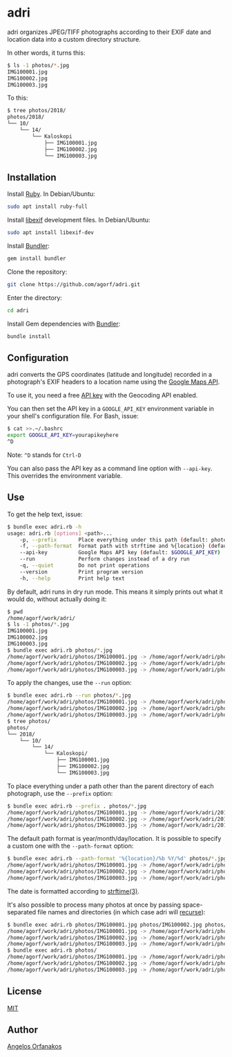 # adri

adri organizes JPEG/TIFF photographs according to their EXIF date and location
data into a custom directory structure.

In other words, it turns this:

```sh
$ ls -1 photos/*.jpg
IMG100001.jpg
IMG100002.jpg
IMG100003.jpg
```

To this:

```sh
$ tree photos/2018/
photos/2018/
└── 10/
    └── 14/
        └── Kaloskopi
            ├── IMG100001.jpg
            ├── IMG100002.jpg
            └── IMG100003.jpg
```

## Installation

Install [Ruby][]. In Debian/Ubuntu:

```sh
sudo apt install ruby-full
```

Install [libexif][] development files. In Debian/Ubuntu:

```sh
sudo apt install libexif-dev
```

Install [Bundler][]:

```sh
gem install bundler
```

Clone the repository:

```sh
git clone https://github.com/agorf/adri.git
```

Enter the directory:

```sh
cd adri
```

Install Gem dependencies with [Bundler][]:

```sh
bundle install
```

## Configuration

adri converts the GPS coordinates (latitude and longitude) recorded in a
photograph's EXIF headers to a location name using the [Google Maps API][].

To use it, you need a free [API key][] with the Geocoding API enabled.

You can then set the API key in a `GOOGLE_API_KEY` environment variable in your
shell's configuration file. For Bash, issue:

```sh
$ cat >>.~/.bashrc
export GOOGLE_API_KEY=yourapikeyhere
^D
```

Note: `^D` stands for `Ctrl-D`

You can also pass the API key as a command line option with `--api-key`. This
overrides the environment variable.

## Use

To get the help text, issue:

```sh
$ bundle exec adri.rb -h
usage: adri.rb [options] <path>...
    -p, --prefix       Place everything under this path (default: photo parent directory)
    -f, --path-format  Format path with strftime and %{location} (default: %Y/%m/%d/%{location})
    --api-key          Google Maps API key (default: $GOOGLE_API_KEY)
    --run              Perform changes instead of a dry run
    -q, --quiet        Do not print operations
    --version          Print program version
    -h, --help         Print help text
```

By default, adri runs in dry run mode. This means it simply prints out what it
would do, without actually doing it:

```sh
$ pwd
/home/agorf/work/adri/
$ ls -1 photos/*.jpg
IMG100001.jpg
IMG100002.jpg
IMG100003.jpg
$ bundle exec adri.rb photos/*.jpg
/home/agorf/work/adri/photos/IMG100001.jpg -> /home/agorf/work/adri/photos/2018/10/14/Kaloskopi/IMG100001.jpg (DRY RUN)
/home/agorf/work/adri/photos/IMG100002.jpg -> /home/agorf/work/adri/photos/2018/10/14/Kaloskopi/IMG100002.jpg (DRY RUN)
/home/agorf/work/adri/photos/IMG100003.jpg -> /home/agorf/work/adri/photos/2018/10/14/Kaloskopi/IMG100003.jpg (DRY RUN)
```

To apply the changes, use the `--run` option:

```sh
$ bundle exec adri.rb --run photos/*.jpg
/home/agorf/work/adri/photos/IMG100001.jpg -> /home/agorf/work/adri/photos/2018/10/14/Kaloskopi/IMG100001.jpg
/home/agorf/work/adri/photos/IMG100002.jpg -> /home/agorf/work/adri/photos/2018/10/14/Kaloskopi/IMG100002.jpg
/home/agorf/work/adri/photos/IMG100003.jpg -> /home/agorf/work/adri/photos/2018/10/14/Kaloskopi/IMG100003.jpg
$ tree photos/
photos/
└── 2018/
    └── 10/
        └── 14/
            └── Kaloskopi/
                ├── IMG100001.jpg
                ├── IMG100002.jpg
                └── IMG100003.jpg
```

To place everything under a path other than the parent directory of each
photograph, use the `--prefix` option:

```sh
$ bundle exec adri.rb --prefix . photos/*.jpg
/home/agorf/work/adri/photos/IMG100001.jpg -> /home/agorf/work/adri/2018/10/14/Kaloskopi/IMG100001.jpg (DRY RUN)
/home/agorf/work/adri/photos/IMG100002.jpg -> /home/agorf/work/adri/2018/10/14/Kaloskopi/IMG100002.jpg (DRY RUN)
/home/agorf/work/adri/photos/IMG100003.jpg -> /home/agorf/work/adri/2018/10/14/Kaloskopi/IMG100003.jpg (DRY RUN)
```

The default path format is year/month/day/location. It is possible to specify a
custom one with the `--path-format` option:

```sh
$ bundle exec adri.rb --path-format '%{location}/%b %Y/%d' photos/*.jpg
/home/agorf/work/adri/photos/IMG100001.jpg -> /home/agorf/work/adri/photos/Kaloskopi/Oct 2018/14/IMG100001.jpg (DRY RUN)
/home/agorf/work/adri/photos/IMG100002.jpg -> /home/agorf/work/adri/photos/Kaloskopi/Oct 2018/14/IMG100002.jpg (DRY RUN)
/home/agorf/work/adri/photos/IMG100003.jpg -> /home/agorf/work/adri/photos/Kaloskopi/Oct 2018/14/IMG100003.jpg (DRY RUN)
```

The date is formatted according to [strftime(3)][strftime].

It's also possible to process many photos at once by passing space-separated
file names and directories (in which case adri will [recurse][]):

```sh
$ bundle exec adri.rb photos/IMG100001.jpg photos/IMG100002.jpg photos/IMG100003.jpg
/home/agorf/work/adri/photos/IMG100001.jpg -> /home/agorf/work/adri/photos/2018/10/14/Kaloskopi/IMG100001.jpg (DRY RUN)
/home/agorf/work/adri/photos/IMG100002.jpg -> /home/agorf/work/adri/photos/2018/10/14/Kaloskopi/IMG100002.jpg (DRY RUN)
/home/agorf/work/adri/photos/IMG100003.jpg -> /home/agorf/work/adri/photos/2018/10/14/Kaloskopi/IMG100003.jpg (DRY RUN)
$ bundle exec adri.rb photos/
/home/agorf/work/adri/photos/IMG100001.jpg -> /home/agorf/work/adri/photos/2018/10/14/Kaloskopi/IMG100001.jpg (DRY RUN)
/home/agorf/work/adri/photos/IMG100002.jpg -> /home/agorf/work/adri/photos/2018/10/14/Kaloskopi/IMG100002.jpg (DRY RUN)
/home/agorf/work/adri/photos/IMG100003.jpg -> /home/agorf/work/adri/photos/2018/10/14/Kaloskopi/IMG100003.jpg (DRY RUN)
```

## License

[MIT][]

## Author

[Angelos Orfanakos](https://agorf.gr/contact/)

[Bundler]: https://bundler.io/
[Google Maps API]: https://developers.google.com/maps/documentation/javascript/examples/geocoding-reverse
[API key]: https://cloud.google.com/maps-platform/#get-started
[libexif]: https://libexif.github.io/
[MIT]: https://github.com/agorf/adri/blob/master/LICENSE.txt
[Ruby]: https://www.ruby-lang.org/en/documentation/installation/
[recurse]: https://softwareengineering.stackexchange.com/a/184600/316578
[strftime]: http://man7.org/linux/man-pages/man3/strftime.3.html
